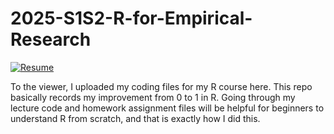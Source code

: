 # 2025-S1S2-R-for-Empirical-Research

[![Resume](https://img.shields.io/badge/Resume-GONG-green)](https://github.com/GONG-Kuiyuan01/Resume)

To the viewer,
I uploaded my coding files for my R course here. This repo basically records my improvement from 0 to 1 in R.
Going through my lecture code and homework assignment files will be helpful for beginners to understand R from scratch, and that is exactly how I did this.
